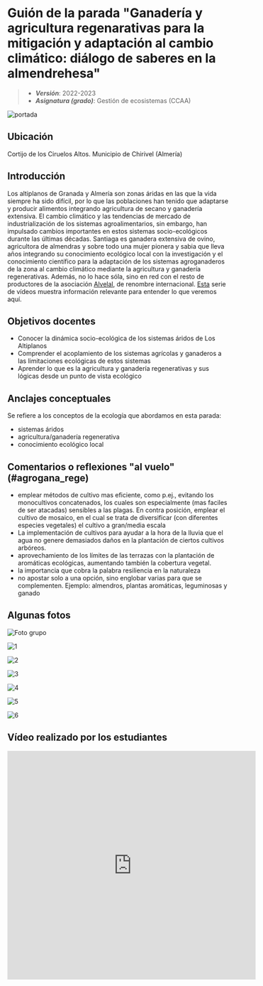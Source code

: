 # Guión de la parada "Ganadería y agricultura regenarativas para la mitigación y adaptación al cambio climático: diálogo de saberes en la almendrehesa"


> + **_Versión_**: 2022-2023
> + **_Asignatura (grado)_**: Gestión de ecosistemas (CCAA)

![portada](https://github.com/aprendiendo-cosas/C_agrogana_regen_gesteco/raw/2022_2023/images/almendro.jpeg) 

## Ubicación

Cortijo de los Ciruelos Altos. Municipio de Chirivel (Almería)

## Introducción

Los altiplanos de Granada y Almería son zonas áridas en las que la vida siempre ha sido difícil, por lo que las poblaciones han tenido que adaptarse y producir alimentos integrando agricultura de secano y ganadería extensiva. El cambio climático y las tendencias de mercado de industrialización de los sistemas agroalimentarios, sin embargo, han impulsado cambios importantes en estos sistemas socio-ecológicos durante las últimas décadas. Santiaga es ganadera extensiva de ovino, agricultora de almendras y sobre todo una mujer pionera y sabia que lleva años integrando su conocimiento ecológico local con la investigación y el conocimiento científico para la adaptación de los sistemas agroganaderos de la zona al cambio climático mediante la agricultura y ganadería regenerativas. Además, no lo hace sóla, sino en red con el resto de productores de la asociación [Alvelal](https://www.alvelal.net/), de renombre internacional. [Esta](https://www.youtube.com/playlist?list=PLZGWMuuYdMUOInPyHSnbQVnSKk7TB9fZX) serie de vídeos muestra información relevante para entender lo que veremos aquí. 




## Objetivos docentes
+ Conocer la dinámica socio-ecológica de los sistemas áridos de Los Altiplanos
+ Comprender el acoplamiento de los sistemas agrícolas y ganaderos a las limitaciones ecológicas de estos sistemas
+ Aprender lo que es la agricultura y ganadería regenerativas y sus lógicas desde un punto de vista ecológico

## Anclajes conceptuales

Se refiere a los conceptos de la ecología que abordamos en esta parada:

- sistemas áridos
- agricultura/ganadería regenerativa
- conocimiento ecológico local



## Comentarios o reflexiones "al vuelo" (#agrogana_rege)



- emplear métodos de cultivo mas eficiente, como p.ej., evitando los monocultivos concatenados, los cuales son especialmente (mas faciles de ser atacadas) sensibles a las plagas.
  En contra posición, emplear el cultivo de mosaico, en el cual se trata de diversificar (con diferentes especies vegetales) el cultivo a gran/media escala
- La implementación de cultivos para ayudar a la hora de la lluvia que el agua no genere demasiados daños en la plantación de ciertos cultivos arbóreos.
- aprovechamiento de los límites de las terrazas con la plantación de aromáticas ecológicas, aumentando también la cobertura vegetal.
- la importancia que cobra la palabra resiliencia en la naturaleza
- no apostar solo a una opción, sino englobar varias para que se complementen. Ejemplo: almendros, plantas aromáticas, leguminosas y ganado



## Algunas fotos

![Foto grupo](https://github.com/aprendiendo-cosas/C_agrogana_regen_gesteco/raw/2022_2023/images/grupo_almendrehesa.jpg)

![1](https://github.com/aprendiendo-cosas/C_agrogana_regen_gesteco/raw/2022_2023/images/1.JPG)

![2](https://github.com/aprendiendo-cosas/C_agrogana_regen_gesteco/raw/2022_2023/images/2.JPG)

![3](https://github.com/aprendiendo-cosas/C_agrogana_regen_gesteco/raw/2022_2023/images/3.JPG)

![4](https://github.com/aprendiendo-cosas/C_agrogana_regen_gesteco/raw/2022_2023/images/4.JPG)

![5](https://github.com/aprendiendo-cosas/C_agrogana_regen_gesteco/raw/2022_2023/images/5.JPG)

![6](https://github.com/aprendiendo-cosas/C_agrogana_regen_gesteco/raw/2022_2023/images/6.JPG)



## Vídeo realizado por los estudiantes


<iframe width="560" height="515" src="https://www.youtube.com/embed/pxYTLZkWLRE" title="YouTube video player" frameborder="0" allow="accelerometer; autoplay; clipboard-write; encrypted-media; gyroscope; picture-in-picture; web-share" allowfullscreen></iframe>



